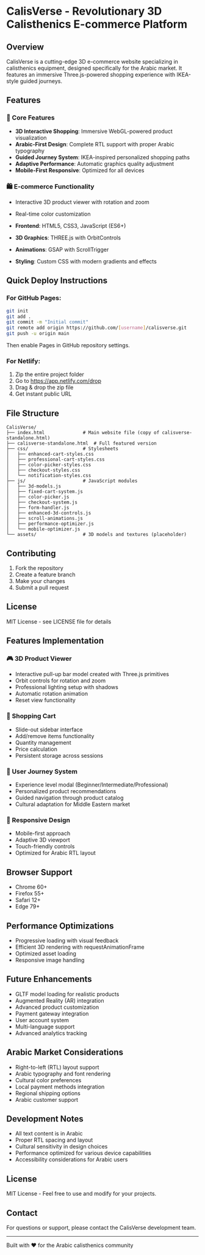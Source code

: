 # CalisVerse - Revolutionary 3D Calisthenics E-commerce Platform

## Overview
CalisVerse is a cutting-edge 3D e-commerce website specializing in calisthenics equipment, designed specifically for the Arabic market. It features an immersive Three.js-powered shopping experience with IKEA-style guided journeys.

## Features

### 🎯 Core Features
- **3D Interactive Shopping**: Immersive WebGL-powered product visualization
- **Arabic-First Design**: Complete RTL support with proper Arabic typography
- **Guided Journey System**: IKEA-inspired personalized shopping paths
- **Adaptive Performance**: Automatic graphics quality adjustment
- **Mobile-First Responsive**: Optimized for all devices

### 🛍️ E-commerce Functionality
- Interactive 3D product viewer with rotation and zoom
- Real-time color customization

- **Frontend**: HTML5, CSS3, JavaScript (ES6+)
- **3D Graphics**: THREE.js with OrbitControls
- **Animations**: GSAP with ScrollTrigger
- **Styling**: Custom CSS with modern gradients and effects

## Quick Deploy Instructions

### For GitHub Pages:
```bash
git init
git add .
git commit -m "Initial commit"
git remote add origin https://github.com/[username]/calisverse.git
git push -u origin main
```
Then enable Pages in GitHub repository settings.

### For Netlify:
1. Zip the entire project folder
2. Go to https://app.netlify.com/drop
3. Drag & drop the zip file
4. Get instant public URL

## File Structure

```
CalisVerse/
├── index.html              # Main website file (copy of calisverse-standalone.html)
├── calisverse-standalone.html  # Full featured version
├── css/                    # Stylesheets
│   ├── enhanced-cart-styles.css
│   ├── professional-cart-styles.css
│   ├── color-picker-styles.css
│   ├── checkout-styles.css
│   └── notification-styles.css
├── js/                     # JavaScript modules
│   ├── 3d-models.js
│   ├── fixed-cart-system.js
│   ├── color-picker.js
│   ├── checkout-system.js
│   ├── form-handler.js
│   ├── enhanced-3d-controls.js
│   ├── scroll-animations.js
│   ├── performance-optimizer.js
│   └── mobile-optimizer.js
└── assets/                 # 3D models and textures (placeholder)
```

## Contributing

1. Fork the repository
2. Create a feature branch
3. Make your changes
4. Submit a pull request

## License

MIT License - see LICENSE file for details

## Features Implementation

### 🎮 3D Product Viewer
- Interactive pull-up bar model created with Three.js primitives
- Orbit controls for rotation and zoom
- Professional lighting setup with shadows
- Automatic rotation animation
- Reset view functionality

### 🛒 Shopping Cart
- Slide-out sidebar interface
- Add/remove items functionality
- Quantity management
- Price calculation
- Persistent storage across sessions

### 🎯 User Journey System
- Experience level modal (Beginner/Intermediate/Professional)
- Personalized product recommendations
- Guided navigation through product catalog
- Cultural adaptation for Middle Eastern market

### 📱 Responsive Design
- Mobile-first approach
- Adaptive 3D viewport
- Touch-friendly controls
- Optimized for Arabic RTL layout

## Browser Support
- Chrome 60+
- Firefox 55+
- Safari 12+
- Edge 79+

## Performance Optimizations
- Progressive loading with visual feedback
- Efficient 3D rendering with requestAnimationFrame
- Optimized asset loading
- Responsive image handling

## Future Enhancements
- GLTF model loading for realistic products
- Augmented Reality (AR) integration
- Advanced product customization
- Payment gateway integration
- User account system
- Multi-language support
- Advanced analytics tracking

## Arabic Market Considerations
- Right-to-left (RTL) layout support
- Arabic typography and font rendering
- Cultural color preferences
- Local payment methods integration
- Regional shipping options
- Arabic customer support

## Development Notes
- All text content is in Arabic
- Proper RTL spacing and layout
- Cultural sensitivity in design choices
- Performance optimized for various device capabilities
- Accessibility considerations for Arabic users

## License
MIT License - Feel free to use and modify for your projects.

## Contact
For questions or support, please contact the CalisVerse development team.

---
Built with ❤️ for the Arabic calisthenics community
